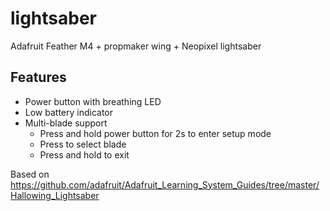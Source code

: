 # lightsaber

Adafruit Feather M4 + propmaker wing + Neopixel lightsaber

## Features
* Power button with breathing LED
* Low battery indicator
* Multi-blade support
  * Press and hold power button for 2s to enter setup mode
  * Press to select blade
  * Press and hold to exit

Based on https://github.com/adafruit/Adafruit_Learning_System_Guides/tree/master/Hallowing_Lightsaber

